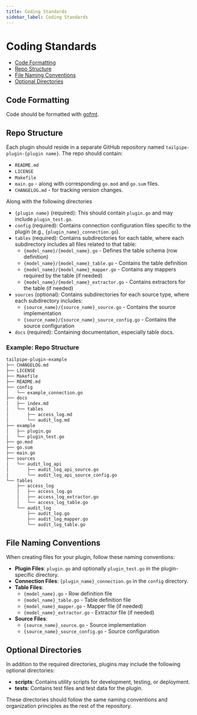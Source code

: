```yaml
---
title: Coding Standards
sidebar_label: Coding Standards
---
```


# Coding Standards

- [Code Formatting](#code-formatting)
- [Repo Structure](#repo-structure)
- [File Naming Conventions](#file-naming-conventions)
- [Optional Directories](#optional-directories)

## Code Formatting

Code should be formatted with <a href="https://golang.org/cmd/gofmt/" target="_blank" rel="noopener noreferrer">gofmt</a>.

## Repo Structure

Each plugin should reside in a separate GitHub repository named `tailpipe-plugin-{plugin name}`. The repo should contain:

- `README.md`
- `LICENSE`
- `Makefile`
- `main.go` - along with corresponding `go.mod` and `go.sum` files.
- `CHANGELOG.md` - for tracking version changes.

Along with the following directories
- `{plugin name}` (required): This should contain `plugin.go` and may include `plugin_test.go`.
- `config` (required): Contains connection configuration files specific to the plugin (e.g., `{plugin_name}_connection.go`).
- `tables` (required): Contains subdirectories for each table, where each subdirectory includes all files related to that table:
  - `{model_name}/{model_name}.go` - Defines the table schema (row definition)
  - `{model_name}/{model_name}_table.go` - Contains the table definition
  - `{model_name}/{model_name}_mapper.go` - Contains any mappers required by the table (if needed)
  - `{model_name}/{model_name}_extractor.go` - Contains extractors for the table (if needed)
- `sources` (optional): Contains subdirectories for each source type, where each subdirectory includes:
  - `{source_name}/{source_name}_source.go` - Contains the source implementation
  - `{source_name}/{source_name}_source_config.go` - Contains the source configuration
- `docs` (required): Containing documentation, especially table docs.

### Example: Repo Structure

```bash
tailpipe-plugin-example
├── CHANGELOG.md
├── LICENSE
├── Makefile
├── README.md
├── config
│   └── example_connection.go
├── docs
│   ├── index.md
│   └── tables
│       ├── access_log.md
│       └── audit_log.md
├── example
│   ├── plugin.go
│   └── plugin_test.go
├── go.mod
├── go.sum
├── main.go
├── sources
│   └── audit_log_api
│       ├── audit_log_api_source.go
│       └── audit_log_api_source_config.go
└── tables
    ├── access_log
    │   ├── access_log.go
    │   ├── access_log_extractor.go
    │   └── access_log_table.go
    └── audit_log
        ├── audit_log.go
        ├── audit_log_mapper.go
        └── audit_log_table.go
```

## File Naming Conventions

When creating files for your plugin, follow these naming conventions:

- **Plugin Files**: `plugin.go` and optionally `plugin_test.go` in the plugin-specific directory.
- **Connection Files**: `{plugin_name}_connection.go` in the `config` directory.
- **Table Files**: 
  - `{model_name}.go` - Row definition file
  - `{model_name}_table.go` - Table definition file
  - `{model_name}_mapper.go` - Mapper file (if needed)
  - `{model_name}_extractor.go` - Extractor file (if needed)
- **Source Files**:
  - `{source_name}_source.go` - Source implementation
  - `{source_name}_source_config.go` - Source configuration

## Optional Directories

In addition to the required directories, plugins may include the following optional directories:

- **scripts**: Contains utility scripts for development, testing, or deployment.
- **tests**: Contains test files and test data for the plugin.

These directories should follow the same naming conventions and organization principles as the rest of the repository.
